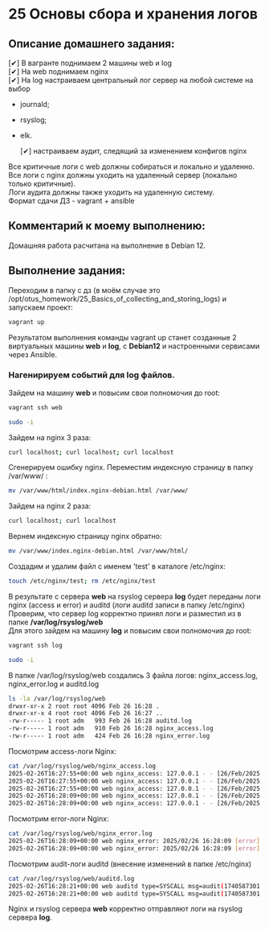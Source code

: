 # 25 Основы сбора и хранения логов  

## Описание домашнего задания:  
  [✔] В вагранте поднимаем 2 машины web и log  
  [✔] На web поднимаем nginx  
  [✔] На log настраиваем центральный лог сервер на любой системе на выбор  

* journald;  
* rsyslog;  
* elk.  

  [✔] настраиваем аудит, следящий за изменением конфигов nginx  

Все критичные логи с web должны собираться и локально и удаленно.  
Все логи с nginx должны уходить на удаленный сервер (локально только критичные).  
Логи аудита должны также уходить на удаленную систему.  
Формат сдачи ДЗ - vagrant + ansible  

## Комментарий к моему выполнению:  
Домашняя работа расчитана на выполнение в Debian 12.  

## Выполнение задания:  

Переходим в папку с дз (в моём случае это /opt/otus_homework/25_Basics_of_collecting_and_storing_logs) и запускаем проект:
```bash
vagrant up
```
Результатом выполнения команды vagrant up станет созданные 2 виртуальных машины **web** и **log**, с **Debian12** и настроенными сервисами через Ansible.  

### Нагенирируем событий для log файлов.  

Зайдем на машину **web** и повысим свои полномочия до root:
```bash
vagrant ssh web
```

```bash
sudo -i
```

Зайдем на nginx 3 раза:
```bash
curl localhost; curl localhost; curl localhost
```

Сгенерируем ошибку nginx. Переместим индексную страницу в папку /var/www/ :
```bash
mv /var/www/html/index.nginx-debian.html /var/www/
```
Зайдем на nginx 2 раза:
```bash
curl localhost; curl localhost
```
Вернем индексную страницу nginx обратно:
```bash
mv /var/www/index.nginx-debian.html /var/www/html/
```

Создадим и удалим файл с именем 'test' в каталоге /etc/nginx:
```bash
touch /etc/nginx/test; rm /etc/nginx/test
```

В результате с сервера **web** на rsyslog сервера **log** будет переданы логи nginx (access и error) и auditd (логи auditd записи в папку /etc/nginx)  
Проверим, что сервер log корректно принял логи и разместил из в папке **/var/log/rsyslog/web**  
Для этого зайдем на машину **log** и повысим свои полномочия до root:
```bash
vagrant ssh log
```
```bash
sudo -i
```

В папке /var/log/rsyslog/web создались 3 файла логов: nginx_access.log, nginx_error.log и auditd.log
```bash
ls -la /var/log/rsyslog/web
drwxr-xr-x 2 root root 4096 Feb 26 16:28 .
drwxr-xr-x 4 root root 4096 Feb 26 16:27 ..
-rw-r----- 1 root adm   993 Feb 26 16:28 auditd.log
-rw-r----- 1 root adm   910 Feb 26 16:28 nginx_access.log
-rw-r----- 1 root adm   424 Feb 26 16:28 nginx_error.log
```

Посмотрим access-логи Nginx:
```bash
cat /var/log/rsyslog/web/nginx_access.log
2025-02-26T16:27:55+00:00 web nginx_access: 127.0.0.1 - - [26/Feb/2025:16:27:55 +0000] "GET / HTTP/1.1" 200 615 "-" "curl/7.88.1"
2025-02-26T16:27:55+00:00 web nginx_access: 127.0.0.1 - - [26/Feb/2025:16:27:55 +0000] "GET / HTTP/1.1" 200 615 "-" "curl/7.88.1"
2025-02-26T16:27:55+00:00 web nginx_access: 127.0.0.1 - - [26/Feb/2025:16:27:55 +0000] "GET / HTTP/1.1" 200 615 "-" "curl/7.88.1"
2025-02-26T16:28:09+00:00 web nginx_access: 127.0.0.1 - - [26/Feb/2025:16:28:09 +0000] "GET / HTTP/1.1" 403 153 "-" "curl/7.88.1"
2025-02-26T16:28:09+00:00 web nginx_access: 127.0.0.1 - - [26/Feb/2025:16:28:09 +0000] "GET / HTTP/1.1" 403 153 "-" "curl/7.88.1"
```

Посмотрим error-логи Nginx:
```bash
cat /var/log/rsyslog/web/nginx_error.log
2025-02-26T16:28:09+00:00 web nginx_error: 2025/02/26 16:28:09 [error] 24301#24301: *6 directory index of "/var/www/html/" is forbidden, client: 127.0.0.1, server: _, request: "GET / HTTP/1.1", host: "localhost"
2025-02-26T16:28:09+00:00 web nginx_error: 2025/02/26 16:28:09 [error] 24301#24301: *7 directory index of "/var/www/html/" is forbidden, client: 127.0.0.1, server: _, request: "GET / HTTP/1.1", host: "localhost"
```

Посмотрим audit-логи auditd (внесение изменений в папке /etc/nginx)
```bash
cat /var/log/rsyslog/web/auditd.log
2025-02-26T16:28:21+00:00 web auditd type=SYSCALL msg=audit(1740587301.071:234): arch=c000003e syscall=257 success=yes exit=3 a0=ffffff9c a1=7ffdb80497ed a2=941 a3=1b6 items=2 ppid=24413 pid=24425 auid=1000 uid=0 gid=0 euid=0 suid=0 fsuid=0 egid=0 sgid=0 fsgid=0 tty=pts1 ses=9 comm="touch" exe="/usr/bin/touch" subj=unconfined key="nginx-config-change"#035ARCH=x86_64 SYSCALL=openat AUID="vagrant" UID="root" GID="root" EUID="root" SUID="root" FSUID="root" EGID="root" SGID="root" FSGID="root"
2025-02-26T16:28:21+00:00 web auditd type=SYSCALL msg=audit(1740587301.083:235): arch=c000003e syscall=263 success=yes exit=0 a0=ffffff9c a1=555c6bccdbf0 a2=0 a3=7fb536fcff80 items=2 ppid=24413 pid=24426 auid=1000 uid=0 gid=0 euid=0 suid=0 fsuid=0 egid=0 sgid=0 fsgid=0 tty=pts1 ses=9 comm="rm" exe="/usr/bin/rm" subj=unconfined key="nginx-config-change"#035ARCH=x86_64 SYSCALL=unlinkat AUID="vagrant" UID="root" GID="root" EUID="root" SUID="root" FSUID="root" EGID="root" SGID="root" FSGID="root"
```

Nginx и rsyslog сервера **web** корректно отправляют логи на rsyslog сервера **log**.